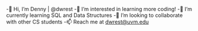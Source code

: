-👋 Hi, I’m Denny | @dwrest
-👀 I’m interested in learning more coding!
-🌱 I’m currently learning SQL and Data Structures
-💞️ I’m looking to collaborate with other CS students
-📫 Reach me at dwrest@uvm.edu

<!---
dwrest/dwrest is a ✨ special ✨ repository because its `README.md` (this file) appears on your GitHub profile.
You can click the Preview link to take a look at your changes.
--->
